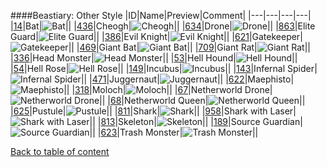 ####Beastiary: Other Style
|ID|Name|Preview|Comment|
|---|---|---|---|
|[14](https://github.com/alexey-lysiuk/Realm667-AAA-Cache/raw/master/data/0014.zip)|Bat|![Bat](http://www.realm667.com/images/content/repository/beastiary/Bat.png)||
|[436](https://github.com/alexey-lysiuk/Realm667-AAA-Cache/raw/master/data/0436.zip)|Cheogh|![Cheogh](http://www.realm667.com/images/content/repository/beastiary/Cheogh.png)||
|[634](https://github.com/alexey-lysiuk/Realm667-AAA-Cache/raw/master/data/0634.zip)|Drone|![Drone](http://www.realm667.com/images/content/repository/beastiary/Drone.png)||
|[863](https://github.com/alexey-lysiuk/Realm667-AAA-Cache/raw/master/data/0863.zip)|Elite Guard|![Elite Guard](http://www.realm667.com/images/content/repository/beastiary/EliteGuard.png)||
|[386](https://github.com/alexey-lysiuk/Realm667-AAA-Cache/raw/master/data/0386.zip)|Evil Knight|![Evil Knight](http://www.realm667.com/images/content/repository/beastiary/EvilKnight.png)||
|[621](https://github.com/alexey-lysiuk/Realm667-AAA-Cache/raw/master/data/0621.zip)|Gatekeeper|![Gatekeeper](http://www.realm667.com/images/content/repository/beastiary/Gatekeeper.png)||
|[469](https://github.com/alexey-lysiuk/Realm667-AAA-Cache/raw/master/data/0469.zip)|Giant Bat|![Giant Bat](http://www.realm667.com/images/content/repository/beastiary/GiantBat.png)||
|[709](https://github.com/alexey-lysiuk/Realm667-AAA-Cache/raw/master/data/0709.zip)|Giant Rat|![Giant Rat](http://www.realm667.com/images/content/repository/beastiary/GiantRat.png)||
|[336](https://github.com/alexey-lysiuk/Realm667-AAA-Cache/raw/master/data/0336.zip)|Head Monster|![Head Monster](http://www.realm667.com/images/content/repository/beastiary/HeadMonster.png)||
|[53](https://github.com/alexey-lysiuk/Realm667-AAA-Cache/raw/master/data/0053.zip)|Hell Hound|![Hell Hound](http://www.realm667.com/images/content/repository/beastiary/HellHound.png)||
|[54](https://github.com/alexey-lysiuk/Realm667-AAA-Cache/raw/master/data/0054.zip)|Hell Rose|![Hell Rose](http://www.realm667.com/images/content/repository/beastiary/HellRose.png)||
|[149](https://github.com/alexey-lysiuk/Realm667-AAA-Cache/raw/master/data/0149.zip)|Incubus|![Incubus](http://www.realm667.com/images/content/repository/beastiary/Incubus.png)||
|[143](https://github.com/alexey-lysiuk/Realm667-AAA-Cache/raw/master/data/0143.zip)|Infernal Spider|![Infernal Spider](http://www.realm667.com/images/content/repository/beastiary/InfernalSpider.png)||
|[471](https://github.com/alexey-lysiuk/Realm667-AAA-Cache/raw/master/data/0471.zip)|Juggernaut|![Juggernaut](http://www.realm667.com/images/content/repository/beastiary/Juggernaught.png)||
|[622](https://github.com/alexey-lysiuk/Realm667-AAA-Cache/raw/master/data/0622.zip)|Maephisto|![Maephisto](http://www.realm667.com/images/content/repository/beastiary/Maephisto.png)||
|[318](https://github.com/alexey-lysiuk/Realm667-AAA-Cache/raw/master/data/0318.zip)|Moloch|![Moloch](http://www.realm667.com/images/content/repository/beastiary/Moloch.png)||
|[67](https://github.com/alexey-lysiuk/Realm667-AAA-Cache/raw/master/data/0067.zip)|Netherworld Drone|![Netherworld Drone](http://www.realm667.com/images/content/repository/beastiary/NetherworldDrone.png)||
|[68](https://github.com/alexey-lysiuk/Realm667-AAA-Cache/raw/master/data/0068.zip)|Netherworld Queen|![Netherworld Queen](http://www.realm667.com/images/content/repository/beastiary/NetherworldQueen.png)||
|[625](https://github.com/alexey-lysiuk/Realm667-AAA-Cache/raw/master/data/0625.zip)|Pustule|![Pustule](http://www.realm667.com/images/content/repository/beastiary/Pustule.png)||
|[811](https://github.com/alexey-lysiuk/Realm667-AAA-Cache/raw/master/data/0811.zip)|Shark|![Shark](http://www.realm667.com/images/content/repository/beastiary/Shark.png)||
|[958](https://github.com/alexey-lysiuk/Realm667-AAA-Cache/raw/master/data/0958.zip)|Shark with Laser|![Shark with Laser](http://realm667.com/images/content/repository/beastiary/lasershark)||
|[813](https://github.com/alexey-lysiuk/Realm667-AAA-Cache/raw/master/data/0813.zip)|Skeleton|![Skeleton](http://www.realm667.com/images/content/repository/beastiary/Skeleton.png)||
|[189](https://github.com/alexey-lysiuk/Realm667-AAA-Cache/raw/master/data/0189.zip)|Source Guardian|![Source Guardian](http://www.realm667.com/images/content/repository/beastiary/SourceGuardian.png)||
|[623](https://github.com/alexey-lysiuk/Realm667-AAA-Cache/raw/master/data/0623.zip)|Trash Monster|![Trash Monster](http://www.realm667.com/images/content/repository/beastiary/TrashMonster.png)||

[Back to table of content](../readme.md)

